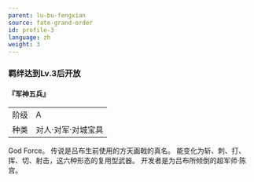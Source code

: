 ```yaml
---
parent: lu-bu-fengxian
source: fate-grand-order
id: profile-3
language: zh
weight: 3
---
```


### 羁绊达到Lv.3后开放

#### 『军神五兵』

<table>
  <tr><td>阶级</td><td>A</td></tr>
  <tr><td>种类</td><td>对人·对军·对城宝具</td></tr>
</table>

God Force。
传说是吕布生前使用的方天画戟的真名。
能变化为斩、刺、打、挥、切、射击，这六种形态的复用型武器。
开发者是为吕布所倾倒的超军师·陈宫。
